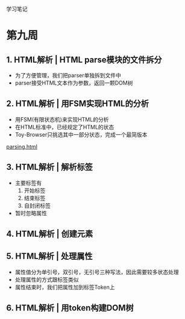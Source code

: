 学习笔记

# 第九周

## 1. HTML解析 | HTML parse模块的文件拆分
* 为了方便管理，我们把parser单独拆到文件中
* parser接受HTML文本作为参数，返回一颗DOM树
## 2. HTML解析 | 用FSM实现HTML的分析
* 用FSM(有限状态机)来实现HTML的分析
* 在HTML标准中，已经规定了HTML的状态
* Toy-Browser只挑选其中一部分状态，完成一个最简版本

[parsing.html](https://html.spec.whatwg.org/multipage/parsing.html#data-state)
## 3. HTML解析 | 解析标签
* 主要标签有
    1. 开始标签 <a>
    2. 结束标签 </a>
    3. 自封闭标签 <br/>
* 暂时忽略属性

## 4. HTML解析 | 创建元素

## 5. HTML解析 | 处理属性
* 属性值分为单引号，双引号，无引号三种写法，因此需要较多状态处理
* 处理属性的方式跟标签类似
* 属性结束时，我们把属性加到标签Token上

## 6. HTML解析 | 用token构建DOM树